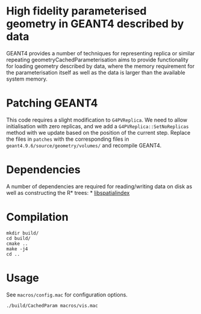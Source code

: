 # High fidelity parameterised geometry in GEANT4 described by data
GEANT4 provides a number of techniques for representing replica or similar repeating geometryCachedParameterisation aims to provide functionality for loading geometry described by data, where the memory requirement for the parameterisation itself as well as the data is larger than the available system memory.

# Patching GEANT4
This code requires a slight modification to `G4PVReplica`. We need to allow initialisation with zero replicas, and we add a `G4PVReplica::SetNoReplicas` method with we update based on the position of the current step. Replace the files in `patches` with the corresponding files in `geant4.9.6/source/geometry/volumes/` and recompile GEANT4.

# Dependencies
A number of dependencies are required for reading/writing data on disk as well as constructing the R* trees:
    * [libspatialindex](https://github.com/libspatialindex/libspatialindex.git)

# Compilation
    mkdir build/
    cd build/
    cmake ..
    make -j4
    cd ..

# Usage
See `macros/config.mac` for configuration options.

    ./build/CachedParam macros/vis.mac
